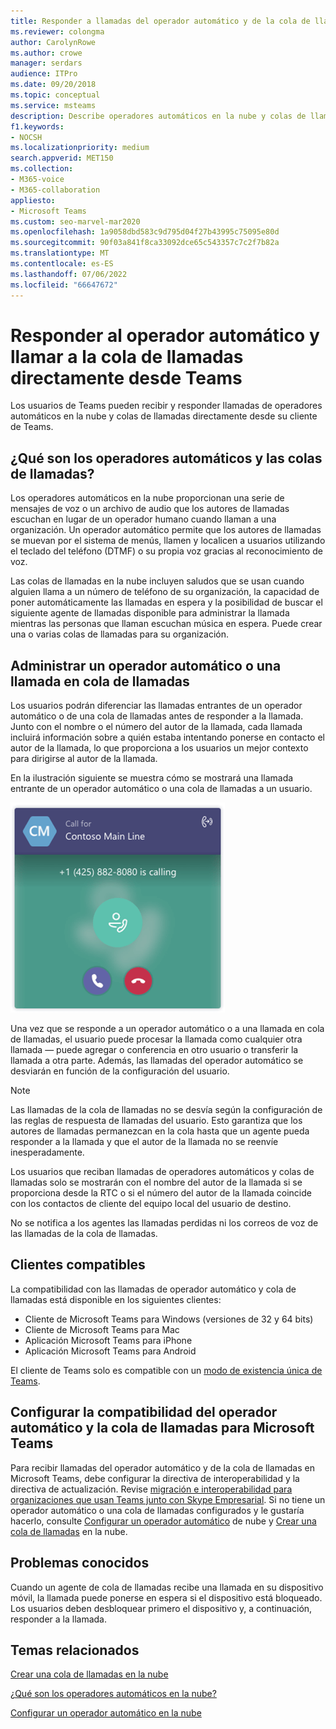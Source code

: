 ```yaml
---
title: Responder a llamadas del operador automático y de la cola de llamadas
ms.reviewer: colongma
author: CarolynRowe
ms.author: crowe
manager: serdars
audience: ITPro
ms.date: 09/20/2018
ms.topic: conceptual
ms.service: msteams
description: Describe operadores automáticos en la nube y colas de llamadas, y explica cómo puede responder estas llamadas en Teams.
f1.keywords:
- NOCSH
ms.localizationpriority: medium
search.appverid: MET150
ms.collection:
- M365-voice
- M365-collaboration
appliesto:
- Microsoft Teams
ms.custom: seo-marvel-mar2020
ms.openlocfilehash: 1a9058dbd583c9d795d04f27b43995c75095e80d
ms.sourcegitcommit: 90f03a841f8ca33092dce65c543357c7c2f7b82a
ms.translationtype: MT
ms.contentlocale: es-ES
ms.lasthandoff: 07/06/2022
ms.locfileid: "66647672"
---
```

# <a name="answer-auto-attendant-and-call-queue-calls-directly-from-teams"></a>Responder al operador automático y llamar a la cola de llamadas directamente desde Teams

Los usuarios de Teams pueden recibir y responder llamadas de operadores automáticos en la nube y colas de llamadas directamente desde su cliente de Teams.

## <a name="what-are-auto-attendants-and-call-queues"></a>¿Qué son los operadores automáticos y las colas de llamadas?

Los operadores automáticos en la nube proporcionan una serie de mensajes de voz o un archivo de audio que los autores de llamadas escuchan en lugar de un operador humano cuando llaman a una organización. Un operador automático permite que los autores de llamadas se muevan por el sistema de menús, llamen y localicen a usuarios utilizando el teclado del teléfono (DTMF) o su propia voz gracias al reconocimiento de voz.

Las colas de llamadas en la nube incluyen saludos que se usan cuando alguien llama a un número de teléfono de su organización, la capacidad de poner automáticamente las llamadas en espera y la posibilidad de buscar el siguiente agente de llamadas disponible para administrar la llamada mientras las personas que llaman escuchan música en espera. Puede crear una o varias colas de llamadas para su organización.

## <a name="handling-an-auto-attendant-or-call-queue-call"></a>Administrar un operador automático o una llamada en cola de llamadas

Los usuarios podrán diferenciar las llamadas entrantes de un operador automático o de una cola de llamadas antes de responder a la llamada. Junto con el nombre o el número del autor de la llamada, cada llamada incluirá información sobre a quién estaba intentando ponerse en contacto el autor de la llamada, lo que proporciona a los usuarios un mejor contexto para dirigirse al autor de la llamada.

En la ilustración siguiente se muestra cómo se mostrará una llamada entrante de un operador automático o una cola de llamadas a un usuario.

![Captura de pantalla de una notificación de llamada entrante.](media/answer-auto-attendant-and-call-queue-calls-image1.png)

Una vez que se responde a un operador automático o a una llamada en cola de llamadas, el usuario puede procesar la llamada como cualquier otra llamada &#x2014; puede agregar o conferencia en otro usuario o transferir la llamada a otra parte. Además, las llamadas del operador automático se desviarán en función de la configuración del usuario.

> [!NOTE] 
> Las llamadas de la cola de llamadas no se desvía según la configuración de las reglas de respuesta de llamadas del usuario. Esto garantiza que los autores de llamadas permanezcan en la cola hasta que un agente pueda responder a la llamada y que el autor de la llamada no se reenvíe inesperadamente.
>
> Los usuarios que reciban llamadas de operadores automáticos y colas de llamadas solo se mostrarán con el nombre del autor de la llamada si se proporciona desde la RTC o si el número del autor de la llamada coincide con los contactos de cliente del equipo local del usuario de destino.
>
> No se notifica a los agentes las llamadas perdidas ni los correos de voz de las llamadas de la cola de llamadas.

## <a name="supported-clients"></a>Clientes compatibles

La compatibilidad con las llamadas de operador automático y cola de llamadas está disponible en los siguientes clientes:

-    Cliente de Microsoft Teams para Windows (versiones de 32 y 64 bits)
-    Cliente de Microsoft Teams para Mac
-    Aplicación Microsoft Teams para iPhone
-    Aplicación Microsoft Teams para Android

El cliente de Teams solo es compatible con un [modo de existencia única de Teams](/microsoftteams/setting-your-coexistence-and-upgrade-settings).

## <a name="configure-auto-attendant-and-call-queue-support-for-microsoft-teams"></a>Configurar la compatibilidad del operador automático y la cola de llamadas para Microsoft Teams

Para recibir llamadas del operador automático y de la cola de llamadas en Microsoft Teams, debe configurar la directiva de interoperabilidad y la directiva de actualización. Revise [migración e interoperabilidad para organizaciones que usan Teams junto con Skype Empresarial](migration-interop-guidance-for-teams-with-skype.md). Si no tiene un operador automático o una cola de llamadas configurados y le gustaría hacerlo, consulte [Configurar un operador automático](create-a-phone-system-auto-attendant.md) de nube y [Crear una cola de llamadas](create-a-phone-system-call-queue.md) en la nube.

## <a name="known-issues"></a>Problemas conocidos

Cuando un agente de cola de llamadas recibe una llamada en su dispositivo móvil, la llamada puede ponerse en espera si el dispositivo está bloqueado. Los usuarios deben desbloquear primero el dispositivo y, a continuación, responder a la llamada.


## <a name="related-topics"></a>Temas relacionados

[Crear una cola de llamadas en la nube](create-a-phone-system-call-queue.md)

[¿Qué son los operadores automáticos en la nube?](what-are-phone-system-auto-attendants.md)

[Configurar un operador automático en la nube](create-a-phone-system-auto-attendant.md)

